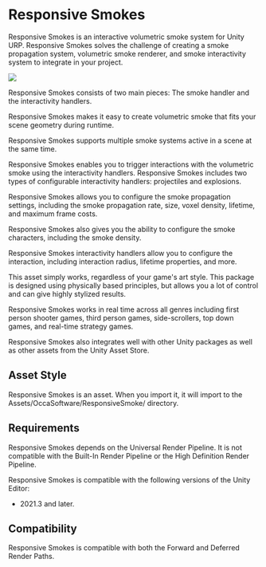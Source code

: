 Responsive Smokes
=======================

Responsive Smokes is an interactive volumetric smoke system for Unity URP. Responsive Smokes solves the challenge of creating a smoke propagation system, volumetric smoke renderer, and smoke interactivity system to integrate in your project.

![](/img/responsive-smokes/cover.jpg)

Responsive Smokes consists of two main pieces: The smoke handler and the interactivity handlers.

Responsive Smokes makes it easy to create volumetric smoke that fits your scene geometry during runtime.

Responsive Smokes supports multiple smoke systems active in a scene at the same time.

Responsive Smokes enables you to trigger interactions with the volumetric smoke using the interactivity handlers. Responsive Smokes includes two types of configurable interactivity handlers: projectiles and explosions.

Responsive Smokes allows you to configure the smoke propagation settings, including the smoke propagation rate, size, voxel density, lifetime, and maximum frame costs.

Responsive Smokes also gives you the ability to configure the smoke characters, including the smoke density.

Responsive Smokes interactivity handlers allow you to configure the interaction, including interaction radius, lifetime properties, and more.

This asset simply works, regardless of your game's art style. This package is designed using physically based principles, but allows you a lot of control and can give highly stylized results.

Responsive Smokes works in real time across all genres including first person shooter games, third person games, side-scrollers, top down games, and real-time strategy games.

Responsive Smokes also integrates well with other Unity packages as well as other assets from the Unity Asset Store.

Asset Style
-----------

Responsive Smokes is an asset. When you import it, it will import to the Assets/OccaSoftware/ResponsiveSmoke/ directory.

Requirements
------------

Responsive Smokes depends on the Universal Render Pipeline. It is not compatible with the Built-In Render Pipeline or the High Definition Render Pipeline.

Responsive Smokes is compatible with the following versions of the Unity Editor:

- 2021.3 and later.

Compatibility
-------------

Responsive Smokes is compatible with both the Forward and Deferred Render Paths.
